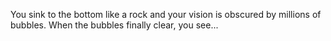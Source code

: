 You sink to the bottom like a rock and your vision is obscured by millions of bubbles. When the bubbles finally clear, you see...